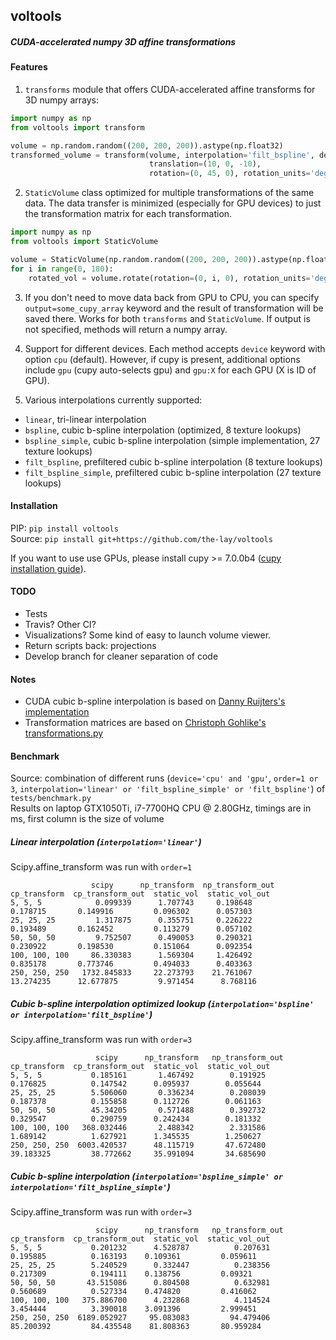 ## voltools
##### CUDA-accelerated numpy 3D affine transformations

#### Features
1. `transforms` module that offers CUDA-accelerated affine transforms for 3D numpy arrays:
```python
import numpy as np
from voltools import transform

volume = np.random.random((200, 200, 200)).astype(np.float32)
transformed_volume = transform(volume, interpolation='filt_bspline', device='cpu',
                               translation=(10, 0, -10),
                               rotation=(0, 45, 0), rotation_units='deg', rotation_order='rzxz')
```

2. `StaticVolume` class optimized for multiple transformations of the same data.
The data transfer is minimized (especially for GPU devices) to just the transformation matrix for each transformation.
```python
import numpy as np
from voltools import StaticVolume

volume = StaticVolume(np.random.random((200, 200, 200)).astype(np.float32), interpolation='filt_bspline', device='gpu:0')
for i in range(0, 180):
    rotated_vol = volume.rotate(rotation=(0, i, 0), rotation_units='deg', rotation_order='rzxz', profile=True)
```

3. If you don't need to move data back from GPU to CPU, you can specify `output=some_cupy_array` keyword
and the result of transformation will be saved there. Works for both `transforms` and `StaticVolume`. If output is not
specified, methods will return a numpy array.

4. Support for different devices. Each method accepts `device` keyword with option `cpu` (default).
However, if cupy is present, additional options include `gpu` (cupy auto-selects gpu) and `gpu:X`
for each GPU (X is ID of GPU).

5. Various interpolations currently supported:
- `linear`, tri-linear interpolation
- `bspline`, cubic b-spline interpolation (optimized, 8 texture lookups)
- `bspline_simple`, cubic b-spline interpolation (simple implementation, 27 texture lookups)
- `filt_bspline`, prefiltered cubic b-spline interpolation (8 texture lookups) 
- `filt_bspline_simple`, prefiltered cubic b-spline interpolation (27 texture lookups)

#### Installation

PIP: `pip install voltools`  
Source: `pip install git+https://github.com/the-lay/voltools`

If you want to use use GPUs, please install cupy >= 7.0.0b4
([cupy installation guide](https://docs-cupy.chainer.org/en/stable/install.html#install-cupy)).


#### TODO
- Tests
- Travis? Other CI?
- Visualizations? Some kind of easy to launch volume viewer.
- Return scripts back: projections
- Develop branch for cleaner separation of code

#### Notes
- CUDA cubic b-spline interpolation is based on [Danny Ruijters's implementation](https://github.com/DannyRuijters/CubicInterpolationCUDA/)
- Transformation matrices are based on [Christoph Gohlike's transformations.py](https://www.lfd.uci.edu/~gohlke/code/transformations.py.html)


#### Benchmark
Source: combination of different runs (`device='cpu' and 'gpu'`, `order=1 or 3`, `interpolation='linear' or 'filt_bspline_simple' or 'filt_bspline'`) of `tests/benchmark.py`   
Results on laptop GTX1050Ti, i7-7700HQ CPU @ 2.80GHz, timings are in ms, first column is the size of volume

##### Linear interpolation (`interpolation='linear'`)
Scipy.affine_transform was run with `order=1`
```
                  scipy      np_transform  np_transform_out  cp_transform  cp_transform_out  static_vol  static_vol_out
5, 5, 5            0.099339      1.707743     0.198648         0.178715       0.149916         0.096302      0.057303
25, 25, 25         1.317875      0.355751     0.226222         0.193489       0.162452         0.113279      0.057102
50, 50, 50         9.752507      0.490053     0.290321         0.230922       0.198530         0.151064      0.092354
100, 100, 100     86.330383      1.569304     1.426492         0.835178       0.773746         0.494033      0.403363
250, 250, 250   1732.845833     22.273793    21.761067        13.274235      12.677875         9.971454      8.768116
```

##### Cubic b-spline interpolation optimized lookup (`interpolation='bspline' or interpolation='filt_bspline'`)
Scipy.affine_transform was run with `order=3`
```
                   scipy      np_transform   np_transform_out  cp_transform  cp_transform_out  static_vol  static_vol_out
5, 5, 5           0.185161       1.467492        0.191925      0.176825          0.147542      0.095937        0.055644
25, 25, 25        5.506060       0.336234        0.208039      0.187378          0.155858      0.112726        0.061163
50, 50, 50        45.34205       0.571488        0.392732      0.329547          0.290759      0.242434        0.181332
100, 100, 100   368.032446       2.488342        2.331586      1.689142          1.627921      1.345535        1.250627
250, 250, 250  6003.420537      48.115719       47.672480     39.183325         38.772662     35.991094       34.685690
```

##### Cubic b-spline interpolation (`interpolation='bspline_simple' or interpolation='filt_bspline_simple'`)
Scipy.affine_transform was run with `order=3`
```
                   scipy      np_transform   np_transform_out  cp_transform  cp_transform_out  static_vol  static_vol_out
5, 5, 5           0.201232      4.528787          0.207631      0.195885          0.163193    0.109361         0.059611
25, 25, 25        5.240529      0.332447          0.238356      0.217309          0.194111    0.138756         0.09321
50, 50, 50       43.515086      0.804508          0.632981      0.560689          0.527334    0.474820         0.416062
100, 100, 100   375.886700      4.232868          4.114524      3.454444          3.390018    3.091396         2.999451
250, 250, 250  6189.052927     95.083083         94.479406     85.200392         84.435548    81.808363       80.959284
```
